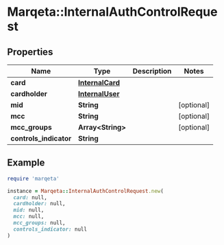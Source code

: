 # Marqeta::InternalAuthControlRequest

## Properties

| Name | Type | Description | Notes |
| ---- | ---- | ----------- | ----- |
| **card** | [**InternalCard**](InternalCard.md) |  |  |
| **cardholder** | [**InternalUser**](InternalUser.md) |  |  |
| **mid** | **String** |  | [optional] |
| **mcc** | **String** |  | [optional] |
| **mcc_groups** | **Array&lt;String&gt;** |  | [optional] |
| **controls_indicator** | **String** |  |  |

## Example

```ruby
require 'marqeta'

instance = Marqeta::InternalAuthControlRequest.new(
  card: null,
  cardholder: null,
  mid: null,
  mcc: null,
  mcc_groups: null,
  controls_indicator: null
)
```


